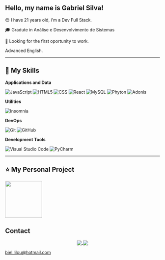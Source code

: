 ## Hello, my name is <strong>Gabriel Silva!</strong>

😊 I have 21 years old, i'm a Dev Full Stack.

🎓 Gradute in Análise e Desenvolvimento de Sistemas

💼 Looking for the first oportunity to work.

Advanced English.

----

## 🚀 My Skills

**Applications and Data**

  ![JavaScript](https://img.shields.io/badge/-JavaScript-333333?style=flat&logo=javascript)
  ![HTML5](https://img.shields.io/badge/-HTML5-333333?style=flat&logo=HTML5)
  ![CSS](https://img.shields.io/badge/-CSS-333333?style=flat&logo=CSS3&logoColor=1572B6)
  ![React](https://img.shields.io/badge/-React-333333?style=flat&logo=react)
  ![MySQL](https://img.shields.io/badge/-MySQL-333333?style=flat&logo=mysql)
  ![Phyton](https://camo.githubusercontent.com/cc663b44f5f2d7e674990fd054d828aae0e30ec8df36768e5f5552978da1cfdf/68747470733a2f2f696d672e736869656c64732e696f2f62616467652f2d507974686f6e2d3333333333333f7374796c653d666c6174266c6f676f3d707974686f6e)
  ![Adonis](https://img.shields.io/badge/-AdonisJS-333333?style=flat&logo=adonis)


**Utilities**

  ![Insomnia](https://img.shields.io/badge/-Insomnia-333333?style=flat&logo=insomnia)

**DevOps**

  ![Git](https://img.shields.io/badge/-Git-333333?style=flat&logo=git)
  ![GitHub](https://img.shields.io/badge/-GitHub-333333?style=flat&logo=github)

**Development Tools**

  ![Visual Studio Code](https://img.shields.io/badge/-Visual%20Studio%20Code-333333?style=flat&logo=visual-studio-code&logoColor=007ACC)
  ![PyCharm](https://img.shields.io/badge/-AdonisJS-333333?style=flat&logo=adonis)

---

## ⭐ My Personal Project

<p>
  <a href="https://github.com/GHSilva01/mcu-api">
    <img
      align="center"
      height="120em"
      src="https://github-readme-stats.vercel.app/api/pin/?username=GHSilva01&repo=mcu-api&theme=tokyonight">
    </img>
  </a>
</p>

## Contact
<p align="center">
  <a href="https://www.instagram.com/gabrielh.fs/">
    <img
      align="center"
      src="https://img.shields.io/badge/Instagram-1C1C1C?style=for-the-badge&logo=instagram&logoColor=00FFFF"
    />
  </a>
  <a href="https://www.linkedin.com/in/ghsilva01/">
    <img
         align="center"
         src="https://img.shields.io/badge/LinkedIn-1C1C1C?style=for-the-badge&logo=linkedin&logoColor=00FFFF"
  </a>
</p>

biel.lilou@hotmail.com

